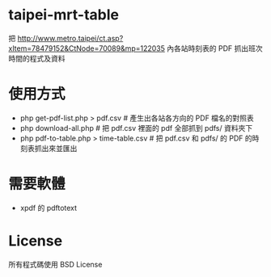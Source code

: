 # taipei-mrt-table
把 http://www.metro.taipei/ct.asp?xItem=78479152&CtNode=70089&mp=122035 內各站時刻表的 PDF 抓出班次時間的程式及資料

使用方式
=========
* php get-pdf-list.php > pdf.csv   # 產生出各站各方向的 PDF 檔名的對照表
* php download-all.php    # 把 pdf.csv 裡面的 pdf 全部抓到 pdfs/ 資料夾下
* php pdf-to-table.php > time-table.csv   # 把 pdf.csv 和 pdfs/ 的 PDF 的時刻表抓出來並匯出

需要軟體
========
* xpdf 的 pdftotext

License
=======
所有程式碼使用 BSD License 
